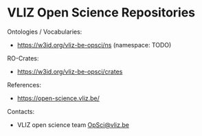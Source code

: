 VLIZ Open Science Repositories
==============================

Ontologies / Vocabularies:

* https://w3id.org/vliz-be-opsci/ns (namespace: TODO)

RO-Crates:

* https://w3id.org/vliz-be-opsci/crates

References:

* https://open-science.vliz.be/

Contacts:

* VLIZ open science team <OpSci@vliz.be>